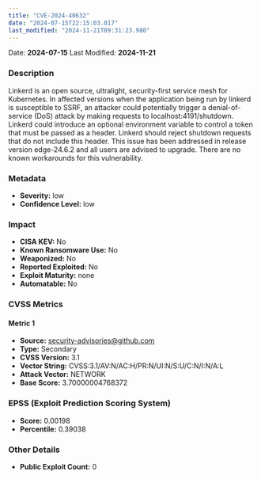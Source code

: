 ```yaml
---
title: "CVE-2024-40632"
date: "2024-07-15T22:15:03.017"
last_modified: "2024-11-21T09:31:23.980"
---
```




Date: **2024-07-15** Last Modified: **2024-11-21**

### Description  
Linkerd is an open source, ultralight, security-first service mesh for Kubernetes. In affected versions when the application being run by linkerd is susceptible to SSRF, an attacker could potentially trigger a denial-of-service (DoS) attack by making requests to localhost:4191/shutdown. Linkerd could introduce an optional environment variable to control a token that must be passed as a header. Linkerd should reject shutdown requests that do not include this header. This issue has been addressed in release version edge-24.6.2 and all users are advised to upgrade. There are no known workarounds for this vulnerability.

### Metadata  
- **Severity:** low
- **Confidence Level:** low

### Impact  
- **CISA KEV:** No
- **Known Ransomware Use:** No
- **Weaponized:** No
- **Reported Exploited:** No
- **Exploit Maturity:** none
- **Automatable:** No

### CVSS Metrics  

#### Metric 1
- **Source:** security-advisories@github.com
- **Type:** Secondary
- **CVSS Version:** 3.1
- **Vector String:** CVSS:3.1/AV:N/AC:H/PR:N/UI:N/S:U/C:N/I:N/A:L
- **Attack Vector:** NETWORK
- **Base Score:** 3.70000004768372


### EPSS (Exploit Prediction Scoring System)  
- **Score:** 0.00198
- **Percentile:** 0.39038

### Other Details  
- **Public Exploit Count:** 0
